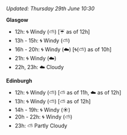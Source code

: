 *Updated: Thursday 29th June 10:30*

**Glasgow**

* 12h: :cyclone: Windy (:partly_sunny:) [:umbrella: as of 12h]
* 13h - 15h: :cyclone: Windy (:partly_sunny:)
* 16h - 20h: :cyclone: Windy (:cloud:) [:cyclone:(:partly_sunny:) as of 10h]
* 21h: :cyclone: Windy (:cloud:)
* 22h, 23h: :cloud: Cloudy

**Edinburgh**

* 12h: :cyclone: Windy (:partly_sunny:) [:partly_sunny: as of 11h, :cloud: as of 12h]
* 13h: :cyclone: Windy (:partly_sunny:) [:partly_sunny: as of 12h]
* 14h - 19h: :cyclone: Windy (:sunny:)
* 20h - 22h: :cyclone: Windy (:partly_sunny:)
* 23h: :partly_sunny: Partly Cloudy
